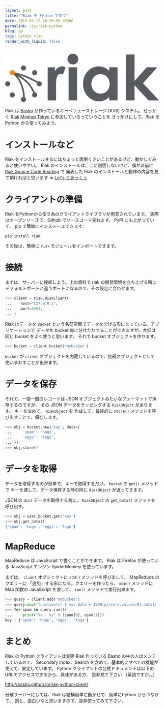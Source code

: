```yaml
---
layout: post
title: "Riak を Python で使う"
date: 2013-03-12 20:30:00 +0000
permalink: /jp/riak-python
blog: jp
tags: python riak
render_with_liquid: false
---
```


<!-- textlint-disable rousseau -->

![image](/assets/images/699/riak_big.png)

Riak は [Basho](http://basho.com/) が作っているキーべリューストレージ (KVS) システム。 せっかく
[Riak Meetup Tokyo](http://connpass.com/event/1823/) に参加しているっていうことを
きっかけにして、Riak を Python から使ってみよう。

# インストールなど

Riak をインストールするにはちょっと面倒くさいことがあるけど、動かしてみると使いやすい。 Riak
のインストールはここに説明しないけど、僕が以前に [Riak
Source Code Reading](http://connpass.com/series/218/) で 発表した Riak
のインストールと動作の内容を見て頂ければと思います =\> [Let's
りあっくぅ](https://docs.google.com/presentation/d/1TEUie_V7kr6Z7reeNNnQTUQUWcWzFfHXFZxtgofEx5Q/edit?usp=sharing)

# クライアントの準備

Riak をPythonから使う為のクライアントライブラリが用意されています。 実際はオープンソースで、Github でソースコード見れます。
PyPi にも上がっていて、 pip で簡単にインストールできます:

```shell
pip install riak
```

その後は、簡単に `riak` モジュールをインポートできます。

# 接続

まずは、サーバーに接続しよう。上の資料で riak の開発環境を立ち上げる時に デフォルトポートと違うポートになるので、その設定に合わせます。

```python
>>> client = riak.RiakClient(
...    host="127.0.0.1",
...    port=8091,
... )
```

Riak はデータを `Bucket` という名前空間でデータを分ける形になっている。アプリケーションで データを bucket
毎に分けたりすることができますが、大抵は同じ bucket をよく使うと思います。 それで bucket
オブジェクトを作ります。

```python
>>> bucket = client.bucket('mybucket')
```

`bucket` が `client` オブジェクトを内蔵しているので、接続オブジェクトとして 使いまわすことが出来ます。

# データを保存

それで、一個一個のレコードは JSON オブジェクトみたいなフォーマットで保存するのですが、 その JSON データをラッピングする
`RiakObject` があります。 キーを決めて、 `RiakObject` を 作成して、最終的に `store()`
メソッドを呼び出すことで、保存します。

```python
>>> obj = bucket.new('key', data={
...     'spam': 'hoge',
...     'eggs': 'fuga',
... })
>>> obj.store()
```

# データを取得

データを取得するのが簡単で、キーで取得するだけ。 `bucket` の `get()` メソッドで キーを渡して、データ保存する時の同じ
`RiakObject` が返ってきます。

JSON の `dict` データを取得する為に、 `RiakObject` の `get_data()` メソッドを 呼び出す。

```python
>>> obj = user_bucket.get('key')
>>> obj.get_data()
{'spam': 'hoge', 'eggs': 'fuga'}
```

# MapReduce

MapReduce は JavaScript で書くことができます。 Riak は Firefox が使っている JavaScript エンジン
SpiderMonkey を使っています。

まずは、 `client` オブジェクトに `add()` メソッドを呼び出して、 MapReduce のクエリーに
「追加」する形になる。クエリーを作ったら、 `map()` メソッドに Map 関数の
JavaScript を渡して、 `run()` メソッドで実行出来ます。

```python
>>> query = client.add('mybucket')
>>> query.map("function(v) { var data = JSON.parse(v.values[0].data); if(data.spam) { return [[v.key, data]]; } return []; }")
>>> for spam in query.run():
....    print("%s - %s" % (spam[0], spam[1]))
key - {'spam': 'hoge', 'eggs': 'fuga'}
```

# まとめ

Riak の Python クライアントは実際 Riak 作っている Basho の中の人はメンテしているので、 Secondary
Index、Search を含めて、基本的にすべての機能が使えて、安定しています。 Python
クライアントの公式ドキュメントは以下のURLでアクセスできるから、興味がある方、
是非見て下さい （英語ですが。。)

<http://basho.github.io/riak-python-client/>

分散サーバーにしては、Riak は結構簡単に動かせて、簡単にPython からつなげて、 割と、面白いなと思いますので、是非使ってみて下さい。

<!-- textlint-enable rousseau -->
